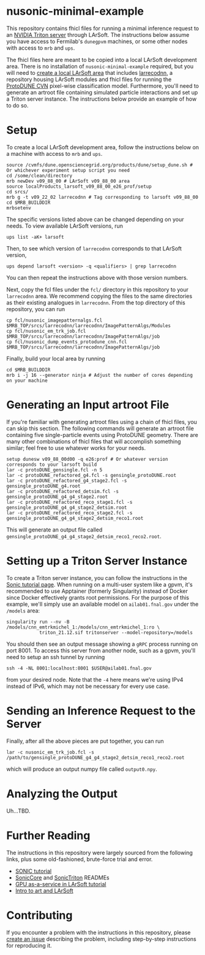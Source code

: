 # nusonic-minimal-example

This repository contains fhicl files for running a minimal inference request to an [NVIDIA Triton server](https://developer.nvidia.com/triton-inference-server) through LArSoft. The instructions below assume you have access to Fermilab's `dunegpvm` machines, or some other nodes with access to `mrb` and `ups`. 

The fhicl files here are meant to be copied into a local LArSoft development area. There is no installation of `nusonic-minimal-example` required, but you will need to [create a local LArSoft area](https://larsoft.org/setting-up-and-running-larsoft/) that includes [larrecodnn](https://github.com/LArSoft/larrecodnn), a repository housing LArSoft modules and fhicl files for running the [ProtoDUNE CVN](https://larsoft.org/cnn-based/) pixel-wise classification model. Furthermore, you'll need to generate an artroot file containing simulated particle interactions and set up a Triton server instance. The instructions below provide an example of how to do so.

# Setup
To create a local LArSoft development area, follow the instructions below on a machine with access to `mrb` and `ups`. 
```
source /cvmfs/dune.opensciencegrid.org/products/dune/setup_dune.sh # Or whichever experiment setup script you need
cd /some/clean/directory
mrb newDev v09_88_00 # LArSoft v09_88_00 area
source localProducts_larsoft_v09_88_00_e26_prof/setup
cd srcs/
mrb g -t v09_22_02 larrecodnn # Tag corresponding to larsoft v09_88_00
cd $MRB_BUILDDIR
mrbsetenv
```
The specific versions listed above can be changed depending on your needs. To view available LArSoft versions, run
```
ups list -aK+ larsoft
```
Then, to see which version of `larrecodnn` corresponds to that LArSoft version,
```
ups depend larsoft <version> -q <qualifiers> | grep larrecodnn
```
You can then repeat the instructions above with those version numbers. 

Next, copy the fcl files under the `fcl/` directory in this repository to your `larrecodnn` area. We recommend copying the files to the same directories as their existing analogues in `larrecodnn`. From the top directory of this repository, you can run
```
cp fcl/nusonic_imagepatternalgs.fcl $MRB_TOP/srcs/larrecodnn/larrecodnn/ImagePatternAlgs/Modules
cp fcl/nusonic_em_trk_job.fcl $MRB_TOP/srcs/larrecodnn/larrecodnn/ImagePatternAlgs/job
cp fcl/nusonic_dump_events_protodune_cnn.fcl $MRB_TOP/srcs/larrecodnn/larrecodnn/ImagePatternAlgs/job
```
Finally, build your local area by running
```
cd $MRB_BUILDDIR
mrb i -j 16 --generator ninja # Adjust the number of cores depending on your machine
```

# Generating an Input artroot File
If you're familiar with generating artroot files using a chain of fhicl files, you can skip this section. The following commands will generate an artroot file containing five single-particle events using ProtoDUNE geometry. There are many other combinations of fhicl files that will accomplish something similar; feel free to use whatever works for your needs.
```
setup dunesw v09_88_00d00 -q e26:prof # Or whatever version corresponds to your larsoft build
lar -c protoDUNE_gensingle.fcl -n 5
lar -c protoDUNE_refactored_g4.fcl -s gensingle_protoDUNE.root
lar -c protoDUNE_refactored_g4_stage2.fcl -s gensingle_protoDUNE_g4.root
lar -c protoDUNE_refactored_detsim.fcl -s gensingle_protoDUNE_g4_g4_stage2.root
lar -c protoDUNE_refactored_reco_stage1.fcl -s gensingle_protoDUNE_g4_g4_stage2_detsim.root
lar -c protoDUNE_refactored_reco_stage2.fcl -s gensingle_protoDUNE_g4_g4_stage2_detsim_reco1.root
```
This will generate an output file called `gensingle_protoDUNE_g4_g4_stage2_detsim_reco1_reco2.root`. 

# Setting up a Triton Server Instance
To create a Triton server instance, you can follow the instructions in the [Sonic tutorial page](https://yongbinfeng.gitbook.io/sonictutorial/prerequisites#run-with-singularity-apptainer). When running on a multi-user system like a gpvm, it's recommended to use Apptainer (formerly Singularity) instead of Docker since Docker effectively grants root permissions. For the purpose of this example, we'll simply use an available model on `ailab01.fnal.gov` under the `/models` area:
```
singularity run --nv -B /models/cnn_emtrkmichel_1:/models/cnn_emtrkmichel_1:ro \
            triton_21.12.sif tritonserver --model-repository=/models
```
You should then see an output message showing a `gRPC` process running on port 8001. To access this server from another node, such as a gpvm, you'll need to setup an ssh tunnel by running
```
ssh -4 -NL 8001:localhost:8001 $USER@ailab01.fnal.gov
```
from your desired node. Note that the `-4` here means we're using IPv4 instead of IPv6, which may not be necessary for every use case. 

# Sending an Inference Request to the Server
Finally, after all the above pieces are put together, you can run
```
lar -c nusonic_em_trk_job.fcl -s /path/to/gensingle_protoDUNE_g4_g4_stage2_detsim_reco1_reco2.root
```
which will produce an output numpy file called `output0.npy`. 

# Analyzing the Output
Uh...TBD.

# Further Reading
The instructions in this repository were largely sourced from the following links, plus some old-fashioned, brute-force trial and error. 
- [SONIC tutorial](https://yongbinfeng.gitbook.io/sonictutorial/prerequisites)
- [SonicCore](https://github.com/cms-sw/cmssw/tree/master/HeterogeneousCore/SonicCore) and [SonicTriton](https://github.com/cms-sw/cmssw/tree/master/HeterogeneousCore/SonicTriton) READMEs
- [GPU as-a-service in LArSoft tutorial](https://larsoft.github.io/LArSoftWiki/GPU_as_a_Service)
- [Intro to art and LArSoft](https://dune.github.io/computing-training-basics-short/04-intro-art-larsoft/index.html)

# Contributing
If you encounter a problem with the instructions in this repository, please [create an issue](https://docs.github.com/en/issues/tracking-your-work-with-issues/creating-an-issue) describing the problem, including step-by-step instructions for reproducing it. 
